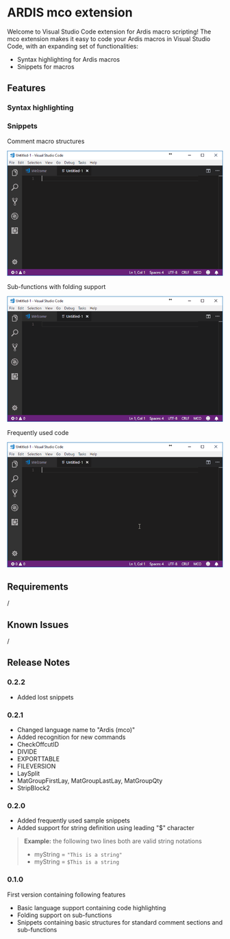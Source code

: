 # ARDIS mco extension

Welcome to Visual Studio Code extension for Ardis macro scripting! The mco extension makes it easy to code your Ardis macros in Visual Studio Code, with an expanding set of functionalities:

* Syntax highlighting for Ardis macros
* Snippets for macros

## Features

### Syntax highlighting


### Snippets

Comment macro structures

![Comment](https://raw.githubusercontent.com/Klercken/Ardis-mco/master/images/comment.gif)

Sub-functions with folding support

![SubFunctions](https://raw.githubusercontent.com/Klercken/Ardis-mco/master/images/subfunctions.gif)

Frequently used code

![FreqCode](https://raw.githubusercontent.com/Klercken/Ardis-mco/master/images/freqcode.gif)

## Requirements

/

## Known Issues

/

## Release Notes

### 0.2.2

* Added lost snippets

### 0.2.1

* Changed language name to "Ardis (mco)"
* Added recognition for new commands
 * CheckOffcutID
 * DIVIDE
 * EXPORTTABLE
 * FILEVERSION
 * LaySplit
 * MatGroupFirstLay, MatGroupLastLay, MatGroupQty
 * StripBlock2

### 0.2.0

* Added frequently used sample snippets
* Added support for string definition using leading "$" character
> **Example:** the following two lines both are valid string notations
> * myString = ``` "This is a string" ```
> * myString = ``` $This is a string ```

### 0.1.0

First version containing following features
* Basic language support containing code highlighting
* Folding support on sub-functions
* Snippets containing basic structures for standard comment sections and sub-functions
